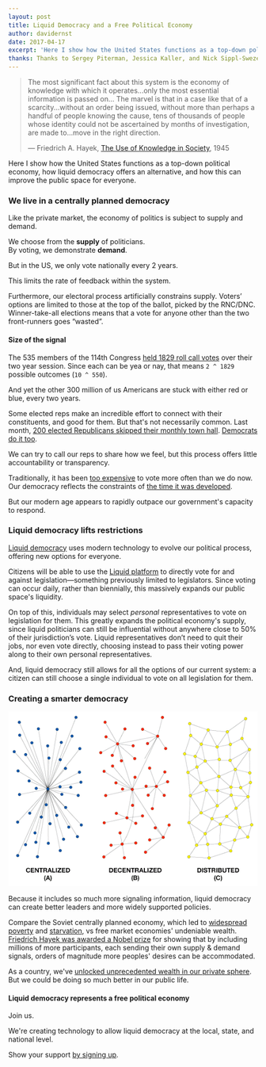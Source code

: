 ```yaml
---
layout: post
title: Liquid Democracy and a Free Political Economy
author: davidernst
date: 2017-04-17
excerpt: 'Here I show how the United States functions as a top-down political economy, how liquid democracy offers an alternative, and how this can improve the public space for everyone.'
thanks: Thanks to Sergey Piterman, Jessica Kaller, and Nick Sippl-Swezey.
---
```


> The most significant fact about this system is the economy of knowledge with which it operates...only the most essential information is passed on... The marvel is that in a case like that of a scarcity...without an order being issued, without more than perhaps a handful of people knowing the cause, tens of thousands of people whose identity could not be ascertained by months of investigation, are made to...move in the right direction.
>
> — Friedrich A. Hayek, [The Use of Knowledge in Society](http://www.econlib.org/library/Essays/hykKnw1.html), 1945

Here I show how the United States functions as a top-down political economy, how liquid democracy offers an alternative, and how this can improve the public space for everyone.

### We live in a centrally planned democracy

Like the private market, the economy of politics is subject to supply and demand.

We choose from the **supply** of politicians.  
By voting, we demonstrate **demand**.

But in the US, we only vote nationally every 2 years.

This limits the rate of feedback within the system.

Furthermore, our electoral process artificially constrains supply. Voters’ options are limited to those at the top of the ballot, picked by the RNC/DNC. Winner-take-all elections means that a vote for anyone other than the two front-runners goes “wasted”.

#### Size of the signal

The 535 members of the 114th Congress [held 1829 roll call votes](https://www.congress.gov/roll-call-votes) over their two year session. Since each can be yea or nay, that means `2 ^ 1829` possible outcomes (`10 ^ 550`).

And yet the other 300 million of us Americans are stuck with either red or blue, every two years.

Some elected reps make an incredible effort to connect with their constituents, and good for them. But that's not necessarily common. Last month, [200 elected Republicans skipped their monthly town hall](https://news.vice.com/story/more-than-200-republicans-in-congress-are-skipping-february-town-halls-with-constituents). [Democrats do it too](http://www.nytimes.com/2010/06/07/us/politics/07townhall.html).

We can try to call our reps to share how we feel, but this process offers little accountability or transparency.

Traditionally, it has been [too expensive](https://twitter.com/dsernst/status/845566576245927936) to vote more often than we do now. Our democracy reflects the constraints of [the time it was developed](/2017/02/09/why-hasnt-voting-changed/).

But our modern age appears to rapidly outpace our government's capacity to respond.

### Liquid democracy lifts restrictions

[Liquid democracy](https://intro.liquid.vote) uses modern technology to evolve our political process, offering new options for everyone.

Citizens will be able to use the [Liquid platform](https://join.liquid.vote) to directly vote for and against legislation—something previously limited to legislators. Since voting can occur daily, rather than biennially, this massively expands our public space's liquidity.

On top of this, individuals may select *personal* representatives to vote on legislation for them. This greatly expands the political economy's supply, since liquid politicians can still be influential without anywhere close to 50% of their jurisdiction’s vote. Liquid representatives don’t need to quit their jobs, nor even vote directly, choosing instead to pass their voting power along to their own personal representatives.

And, liquid democracy still allows for all the options of our current system: a citizen can still choose a single individual to vote on all legislation for them.

### Creating a smarter democracy

![](/assets/article_images/2017-04-17-liquid-democracy-and-a-free-political-economy/network_topologies.png)

Because it includes so much more signaling information, liquid democracy can create better leaders and more widely supported policies.

Compare the Soviet centrally planned economy, which led to [widespread poverty](http://www.nytimes.com/1989/01/29/world/soviet-openness-brings-poverty-out-of-the-shadows.html) and [starvation](https://en.wikipedia.org/wiki/Russian_famine_of_1921%E2%80%9322), vs free market economies' undeniable wealth. [Friedrich Hayek was awarded a Nobel prize](https://www.nobelprize.org/nobel_prizes/economic-sciences/laureates/1974/hayek-facts.html) for showing that by including millions of more participants, each sending their own supply & demand signals, orders of magnitude more peoples' desires can be accommodated.

As a country, we've [unlocked unprecedented wealth in our private sphere](https://en.wikipedia.org/wiki/Wealth_in_the_United_States#/media/File:U.S._Household_net_worth_graphic.png). But we could be doing so much better in our public life.

#### Liquid democracy represents a free political economy

Join us.

We're creating technology to allow liquid democracy at the local, state, and national level.

Show your support [by signing up](https://join.liquid.vote).
